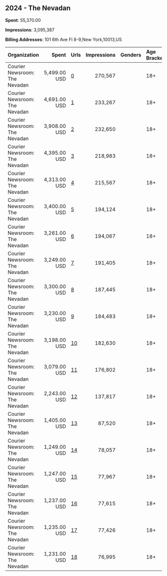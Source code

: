 ## 2024 - The Nevadan 
**Spent**: 55,370.00

**Impressions**: 3,095,387

**Billing Addresses**: 101 6th Ave Fl 8-9,New York,10013,US

|Organization|Spent|Urls|Impressions|Genders|Age Brackets|Country Codes|
|:---|---:|:---|---:|:---|:---|:---|
|Courier Newsroom: The Nevadan|5,499.00 USD|[0](https://www.snap.com/political-ads/asset/96fd3e8521b085f28c93f9f8f089fadc418f6e9b69477711be8782c626d0b021?mediaType=mp4)|270,567||18+|united states|
|Courier Newsroom: The Nevadan|4,691.00 USD|[1](https://www.snap.com/political-ads/asset/cbc4b0aba948906aedb427528191cfce6d45a4a6618cc5b0272995d07892528e?mediaType=mp4)|233,267||18+|united states|
|Courier Newsroom: The Nevadan|3,908.00 USD|[2](https://www.snap.com/political-ads/asset/0ed485d85c06c7fbe5cb996b0f18caeceab619cbffad0357bf31a6c123d819b7?mediaType=mp4)|232,650||18+|united states|
|Courier Newsroom: The Nevadan|4,395.00 USD|[3](https://www.snap.com/political-ads/asset/a54e91cf1447c5c9103bac818100123ec52fbfe293630548db1b165d4dd8d4cf?mediaType=mp4)|218,983||18+|united states|
|Courier Newsroom: The Nevadan|4,313.00 USD|[4](https://www.snap.com/political-ads/asset/18560045a478ac1e0d7f4cf89450d7a3d6a80d5d9900a9e9175a1149d14211c7?mediaType=mp4)|215,567||18+|united states|
|Courier Newsroom: The Nevadan|3,400.00 USD|[5](https://www.snap.com/political-ads/asset/c7cf036de37311dd8e37c77cb218b210306fc2be979213d98f28df7a64da1dd9?mediaType=mp4)|194,124||18+|united states|
|Courier Newsroom: The Nevadan|3,261.00 USD|[6](https://www.snap.com/political-ads/asset/30277d64aeaebfc9904e87b5a52a9befead130eff440eeec7f04e865a310e6be?mediaType=mp4)|194,067||18+|united states|
|Courier Newsroom: The Nevadan|3,249.00 USD|[7](https://www.snap.com/political-ads/asset/9e9f213b5ef82050c8f88c88bfccb08a235e5d4bd2765b87b799b02d578c342b?mediaType=mp4)|191,405||18+|united states|
|Courier Newsroom: The Nevadan|3,300.00 USD|[8](https://www.snap.com/political-ads/asset/e6b032ee2c11703d7e013a5cd7870cd9ceeb4fd565a668c8c20e4ad5678c61e8?mediaType=mp4)|187,445||18+|united states|
|Courier Newsroom: The Nevadan|3,230.00 USD|[9](https://www.snap.com/political-ads/asset/26b193021f0f17febb159146f6c3d5952378f98a474ca68cd7226819d05b42b9?mediaType=mp4)|184,483||18+|united states|
|Courier Newsroom: The Nevadan|3,198.00 USD|[10](https://www.snap.com/political-ads/asset/12c24aca7ef112770b04ef0ba1412a923c3e823622171bf8c0ee27bc4b4778b7?mediaType=mp4)|182,630||18+|united states|
|Courier Newsroom: The Nevadan|3,079.00 USD|[11](https://www.snap.com/political-ads/asset/5d1865f10cbc09a731144d9492f9689532cbd25e6d65b28ad94850aa200fde43?mediaType=mp4)|176,802||18+|united states|
|Courier Newsroom: The Nevadan|2,243.00 USD|[12](https://www.snap.com/political-ads/asset/9adb9c09ddc39a923a2cb855b2a6adf5e9006ce95efe44f00fb9614e02068ba4?mediaType=mp4)|137,817||18+|united states|
|Courier Newsroom: The Nevadan|1,405.00 USD|[13](https://www.snap.com/political-ads/asset/f22cf9afe4a5be38b9e4b855e331d0b5f32dfee7b61974da955ab6d27c02059b?mediaType=mp4)|87,520||18+|united states|
|Courier Newsroom: The Nevadan|1,249.00 USD|[14](https://www.snap.com/political-ads/asset/324e31b31c7b322efca81565104cbf06016db0ba4e0e6a9cca70ad7f95f3d10e?mediaType=mp4)|78,057||18+|united states|
|Courier Newsroom: The Nevadan|1,247.00 USD|[15](https://www.snap.com/political-ads/asset/34e7b55b13c32b372be82db656ea03891699da673422c3e27158408f8e992a31?mediaType=mp4)|77,967||18+|united states|
|Courier Newsroom: The Nevadan|1,237.00 USD|[16](https://www.snap.com/political-ads/asset/da66d9a8840dd5c2119ad149252392ed277b59eda5d9bd00b0f8437c371e3866?mediaType=mp4)|77,615||18+|united states|
|Courier Newsroom: The Nevadan|1,235.00 USD|[17](https://www.snap.com/political-ads/asset/fa27c35d04cb90d51e3ebcb70721c5372efe7c43df032baecda881b3fb2837db?mediaType=mp4)|77,426||18+|united states|
|Courier Newsroom: The Nevadan|1,231.00 USD|[18](https://www.snap.com/political-ads/asset/e1329b9d6333d6612f2b06f09c78b51fa3f4702726dd051e5cc552af2ef6c363?mediaType=mp4)|76,995||18+|united states|
